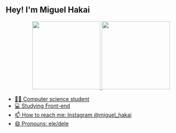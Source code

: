  ## Hey! I'm Miguel Hakai
 
<div align="center">
  <a href="https://github.com/Hakai17">
  <img height="180em" src="https://github-readme-stats.vercel.app/api?username=Hakai17&show_icons=true&theme=dark&include_all_commits=true&count_private=true"/>
  <img height="180em" src="https://github-readme-stats.vercel.app/api/top-langs/?username=Hakai17&layout=compact&langs_count=7&theme=dark"/>
</div>

- 👨‍🎓 Computer science student
- 💻 Studying Front-end
- 📫 How to reach me: Instagram @miguel_hakai
- 😄 Pronouns: ele/dele
